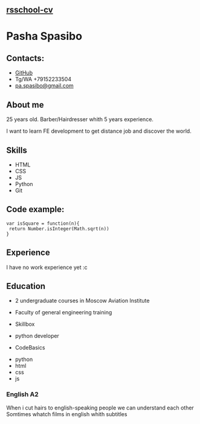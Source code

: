 ## [rsschool-cv](https://github.com/PashaSpasibo/rsschool-cv)

# Pasha Spasibo

## Contacts:

* [GitHub](https://github.com/PashaSpasibo)
* Tg/WA +79152233504
* pa.spasibo@gmail.com

## About me

25 years old. Barber/Hairdresser whith 5 years experience.

I want to learn FE development to get distance job and discover the world.

## Skills

* HTML
* CSS
* JS
* Python
* Git

## Code example:

```
var isSquare = function(n){
 return Number.isInteger(Math.sqrt(n))
}
```

## Experience

I have no work experience yet :c

## Education

* 2 undergraduate courses in Moscow Aviation Institute
+ Faculty of general engineering training 
* Skillbox
+ python developer
* CodeBasics
+ python
+ html
+ css
+ js
 

### English A2
When i cut hairs to english-speaking people we can understand each other
Somtimes whatch films in english whith subtitles 